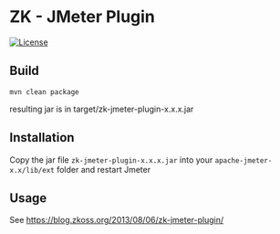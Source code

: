# ZK - JMeter Plugin
[![License](https://img.shields.io/badge/License-Apache%202.0-blue.svg)](https://opensource.org/licenses/Apache-2.0)

## Build

    mvn clean package

resulting jar is in target/zk-jmeter-plugin-x.x.x.jar

## Installation

Copy the jar file `zk-jmeter-plugin-x.x.x.jar` into your `apache-jmeter-x.x/lib/ext` folder and restart Jmeter

## Usage

See https://blog.zkoss.org/2013/08/06/zk-jmeter-plugin/
